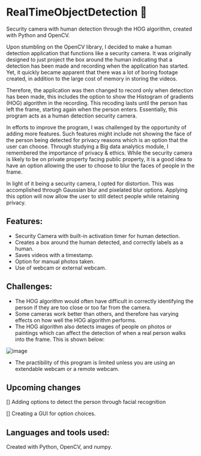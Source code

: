 # RealTimeObjectDetection 🎥
Security camera with human detection through the HOG algorithm, created with Python and OpenCV.

Upon stumbling on the OpenCV library, I decided to make a human detection application that functions like a security camera. It was originally designed to just project the box around the human indicating that a detection has been made and recording when the application has started. Yet, it quickly became apparent that there was a lot of boring footage created, in addition to the large cost of memory in storing the videos. 

Therefore, the application was then changed to record only when detection has been made, this includes the option to show the Histogram of gradients (HOG) algorithm in the recording. This recoding lasts until the person has left the frame, starting again when the person enters. Essentially, this program acts as a human detection security camera. 

In efforts to improve the program, I was challenged by the opportunity of adding more features. Such features might include not showing the face of the person being detected for privacy reasons which is an option that the user can choose. Through studying a Big data analytics module, I remembered the importance of privacy & ethics. While the security camera is likely to be on private property facing public property, it is a good idea to have an option allowing the user to choose to blur the faces of people in the frame. 

In light of it being a security camera, I opted for distortion. This was accomplished through Gaussian blur and pixelated blur options. Applying this option will now allow the user to still detect people while retaining privacy. 

## Features:
- Security Camera with built-in activation timer for human detection.
- Creates a box around the human detected, and correctly labels as a human.
- Saves videos with a timestamp.
- Option for manual photos taken.
- Use of webcam or external webcam.

## Challenges:
- The HOG algorithm would often have difficult in correctly identifying the person if they are too close or too far from the camera.
- Some cameras work better than others, and therefore has varying effects on how well the HOG algorithm performs.
- The HOG algorithm also detects images of people on photos or paintings which can affect the detection of when a real person walks into the frame. This is shown below:

![image](https://user-images.githubusercontent.com/59411811/144748528-d416a506-8887-423b-bef0-c56804086e99.jpg)
- The practibility of this program is limited unless you are using an extendable webcam or a remote webcam.

## Upcoming changes
[] Adding options to detect the person through facial recognition

[] Creating a GUI for option choices.


## Languages and tools used:
Created with Python, OpenCV, and numpy.
